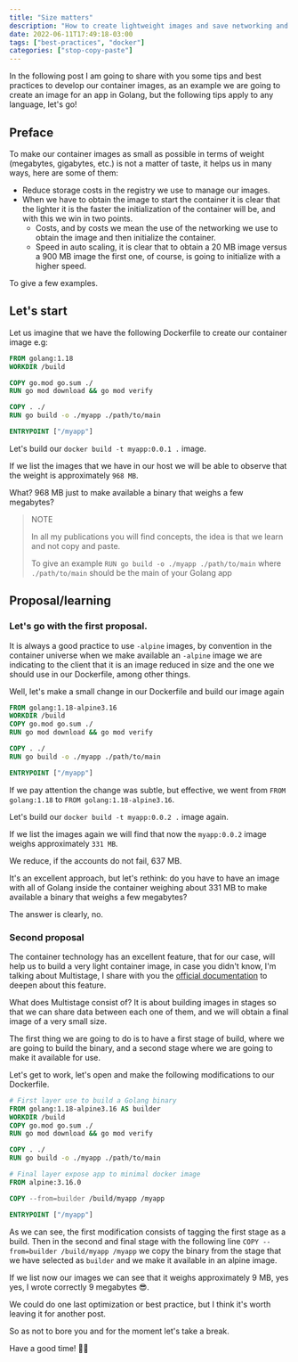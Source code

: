 ```yaml
---
title: "Size matters"
description: "How to create lightweight images and save networking and storage transfer."
date: 2022-06-11T17:49:18-03:00
tags: ["best-practices", "docker"]
categories: ["stop-copy-paste"]
---
```

In the following post I am going to share with you some tips and best practices to develop our container images, 
as an example we are going to create an image for an app in Golang, but the following tips apply to any language, let's go!

## Preface

To make our container images as small as possible in terms of weight (megabytes, gigabytes, etc.) 
is not a matter of taste, it helps us in many ways, here are some of them:
- Reduce storage costs in the registry we use to manage our images.
- When we have to obtain the image to start the container it is clear that the lighter it is the faster the 
initialization of the container will be, and with this we win in two points.
  - Costs, and by costs we mean the use of the networking we use to obtain the image and then initialize the container.
  - Speed in auto scaling, it is clear that to obtain a 20 MB image versus a 900 MB image the first one, of course, 
  is going to initialize with a higher speed.

To give a few examples.

## Let's start

Let us imagine that we have the following Dockerfile to create our container image e.g:

```dockerfile
FROM golang:1.18
WORKDIR /build

COPY go.mod go.sum ./
RUN go mod download && go mod verify

COPY . ./
RUN go build -o ./myapp ./path/to/main

ENTRYPOINT ["/myapp"]
```
Let's build our `docker build -t myapp:0.0.1 .` image.

If we list the images that we have in our host we will be able to observe that the weight is approximately `968 MB`.

What? 968 MB just to make available a binary that weighs a few megabytes?

>NOTE
> 
> In all my publications you will find concepts, the idea is that we learn and not copy and paste.
> 
> To give an example `RUN go build -o ./myapp ./path/to/main` where `./path/to/main` should be the main of 
> your Golang app

## Proposal/learning

### Let's go with the first proposal.

It is always a good practice to use `-alpine` images, by convention in the container universe when we make available 
an `-alpine` image we are indicating to the client that it is an image reduced in size and the one we should use in 
our Dockerfile, among other things.

Well, let's make a small change in our Dockerfile and build our image again

```dockerfile
FROM golang:1.18-alpine3.16
WORKDIR /build
COPY go.mod go.sum ./
RUN go mod download && go mod verify

COPY . ./
RUN go build -o ./myapp ./path/to/main

ENTRYPOINT ["/myapp"]
```

If we pay attention the change was subtle, but effective, we went from `FROM golang:1.18` to 
`FROM golang:1.18-alpine3.16`.

Let's build our `docker build -t myapp:0.0.2 .` image again. 

If we list the images again we will find that now the `myapp:0.0.2` image weighs approximately `331 MB`.

We reduce, if the accounts do not fail, 637 MB.

It's an excellent approach, but let's rethink: do you have to have an image with all of Golang inside 
the container weighing about 331 MB to make available a binary that weighs a few megabytes?

The answer is clearly, no.

### Second proposal

The container technology has an excellent feature, that for our case, will help us to build a very light 
container image, in case you didn't know, I'm talking about Multistage, I share with you the 
[official documentation](https://docs.docker.com/develop/develop-images/multistage-build/) 
to deepen about this feature.

What does Multistage consist of? It is about building images in stages so that we can share data between each 
one of them, and we will obtain a final image of a very small size.

The first thing we are going to do is to have a first stage of build, where we are going to build the binary, 
and a second stage where we are going to make it available for use.

Let's get to work, let's open and make the following modifications to our Dockerfile.

```dockerfile
# First layer use to build a Golang binary
FROM golang:1.18-alpine3.16 AS builder
WORKDIR /build
COPY go.mod go.sum ./
RUN go mod download && go mod verify

COPY . ./
RUN go build -o ./myapp ./path/to/main

# Final layer expose app to minimal docker image
FROM alpine:3.16.0

COPY --from=builder /build/myapp /myapp

ENTRYPOINT ["/myapp"]
```

As we can see, the first modification consists of tagging the first stage as a build.
Then in the second and final stage with the following line `COPY --from=builder /build/myapp /myapp` we copy 
the binary from the stage that we have selected as `builder` and we make it available in an alpine image.

If we list now our images we can see that it weighs approximately 9 MB, yes yes, 
I wrote correctly 9 megabytes :sunglasses:.

We could do one last optimization or best practice, but I think it's worth leaving it for another post.

So as not to bore you and for the moment let's take a break.

Have a good time! 👋🏽
